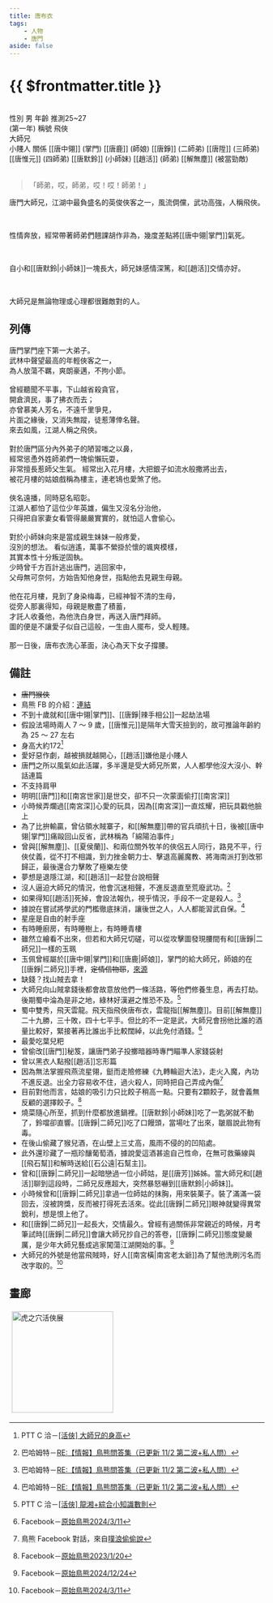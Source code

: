 ```yaml
---
title: 唐布衣
tags:
    - 人物
    - 唐門
aside: false
---
```


# {{ $frontmatter.title }}

<ChTabs position="bottom">
    <ChTab title="初識">
        <ChMeet 
			src='/images/characters/brother1/normal.webp' 
			nameTitle='飛俠'
			nameMain='唐布衣'
			desc='名喚布衣，掌門座下第一大弟子。<br>天資聰穎，爽朗不羈，江湖人稱「飛俠」，暗器、輕功造詣俱臻當世第一流境界。'
			:animation=true
		/>
    </ChTab>
</ChTabs>
<br>

<InfoList>
    <Info title='角色資料' :open=true>
        <table>
            <ChTr>
                <ChTd isTitle=true>
                    性別
                </ChTd>
                <ChTd>
                    男
                </ChTd>
            </ChTr>
            <ChTr>
                <ChTd isTitle=true>
                    年齡
                </ChTd>
                <ChTd>
                    推測25~27<br>(第一年)
                </ChTd>
            </ChTr>
            <ChTr>
                <ChTd isTitle=true>
                    稱號
                </ChTd>
                <ChTd>
                    飛俠<br>大師兄<br>小賤人
                </ChTd>
            </ChTr>
            <ChTr>
                <ChTd isTitle=true position='center'>
                    關係
                </ChTd>
            </ChTr>
            <ChTr>
                <ChTd position='center'>
                    [[唐中翎]] (掌門)
                </ChTd>
            </ChTr>
            <ChTr>
                <ChTd position='center'>
                    [[唐鹿]] (師娘)
                </ChTd>
            </ChTr>
            <ChTr>
                <ChTd position='center'>  
                    [[唐錚]] (二師弟)
                </ChTd>
            </ChTr>
            <ChTr>
                <ChTd position='center'>  
                    [[唐陞]] (三師弟)
                </ChTd>
            </ChTr>
            <ChTr>
                <ChTd position='center'>  
                    [[唐惟元]] (四師弟)
                </ChTd>
            </ChTr>
            <ChTr>
                <ChTd position='center'>
                    [[唐默鈴]] (小師妹)
                </ChTd>
            </ChTr>
            <ChTr>
                <ChTd position='center'>
                    [[趙活]] (師弟)
                </ChTd>
            </ChTr>
            <ChTr>
                <ChTd position='center'>
                    [[解無塵]] (被當勁敵)
                </ChTd>
            </ChTr>
        </table>
    </Info>
</InfoList>

> 「師弟，哎，師弟，哎！哎！師弟！」

唐門大師兄，江湖中最負盛名的英俊俠客之一，風流倜儻，武功高強，人稱飛俠。

<br>

性情奔放，經常帶著師弟們翹課胡作非為，幾度差點將[[唐中翎|掌門]]氣死。

<br>

自小和[[唐默鈴|小師妹]]一塊長大，師兄妹感情深篤，和[[趙活]]交情亦好。

<br>

大師兄是無論物理或心理都很難敵對的人。

<div style="clear:both;"></div>

## 列傳

<Tabs>
  <Tab title="列傳一">
	唐門掌門座下第一大弟子。<br>
	武林中聲望最高的年輕俠客之一，<br>
	為人放蕩不羈，爽朗豪邁，不拘小節。<br><br>
	曾經聽聞不平事，下山越省殺貪官，<br>
	開倉濟民，事了拂衣而去；<br>
	亦曾慕美人芳名，不遠千里爭見，<br>
	片面之緣後，又消失無蹤，徒惹薄倖名聲。<br>
	來去如風，江湖人稱之飛俠。<br><br>	
	對於唐門區分內外弟子的陋習嗤之以鼻，<br>
	經常慫恿外姓師弟們一塊偷懶玩耍，<br>
	非常擅長惹師父生氣。
  </Tab>
  <Tab title="列傳二">
	經常出入花月樓，大把銀子如流水般撒將出去，<br>
	被花月樓的姑娘戲稱為樓主，連老鴇也愛煞了他。<br><br>	
	俠名遠播，同時惡名昭彰。<br>
	江湖人都怕了這位少年英雄，偏生又沒名分治他，<br>
	只得把自家妻女看管得嚴嚴實實的，就怕這人會偷心。<br><br>
	對於小師妹向來是當成親生妹妹一般疼愛，<br>
	沒別的想法。
  </Tab>
  <Tab title="列傳三">
	看似逍遙，萬事不縈掛於懷的颯爽模樣，<br>
	其實本性十分叛逆固執。<br>
	少時曾千方百計逃出唐門，逃回家中，<br>
	父母無可奈何，方始告知他身世，指點他去見親生母親。<br><br>	
	他在花月樓，見到了身染梅毒，已經神智不清的生母，<br>
	從旁人那裏得知，母親是散盡了積蓄，<br>
	才託人收養他，為他洗白身世，再送入唐門拜師。<br>
	圖的便是不讓愛子似自己這般，一生由人擺布，受人輕賤。<br><br>	
	那一日後，唐布衣洗心革面，決心為天下女子撐腰。
  </Tab>
</Tabs>

## 備註

-   ~~唐門猴俠~~
-   鳥熊 FB 的介紹：[連結](https://www.facebook.com/photo/?fbid=119387863792734&set=pcb.119387933792727)
-   不到十歲就和[[唐中翎|掌門]]、[[唐錚|辣手相公]]一起劫法場
-   假設法場時兩人 7 ～ 9 歲，[[唐惟元]]是隔年大雪天撿到的，故可推論年齡約為 25 ～ 27 左右
-   身高大約172[^7]
-   愛好惡作劇，越被損就越開心，[[趙活]]嫌他是小賤人
-   唐門之所以風氣如此活躍，多半還是受大師兄所累，人人都學他沒大沒小、幹話連篇
-   不支持肩甲
-   明明[[唐門]]和[[南宮世家]]是世交，卻不只一次蒙面偷打[[南宮深]]
-   小時候弄爛過[[南宮深]]心愛的玩具，因為[[南宮深]]一直炫耀，把玩具戳他臉上
-   為了比拚輸贏，曾佔領水賊寨子，和[[解無塵]]帶的官兵頑抗十日，後被[[唐中翎|掌門]]痛毆回山反省，武林稱為「綿陽泊事件」
-   曾與[[解無塵]]、[[夏侯蘭]]、和兩位關外牧羊的俠侶五人同行，路見不平，行俠仗義，從不打不相識，到力挫金朝力士、擊退高麗魔教、將海南派打到改邪歸正，最後還合力擊敗了極樂左使
-   夢想是退隱江湖，和[[趙活]]一起<EndIcon no="46">登台說相聲</EndIcon>
-   沒人逼迫大師兄的情況，他會沉迷相聲，不進反退直至荒廢武功。[^3]
-   如果得知[[趙活]]死掉，會設法報仇，視乎情況，手段不一定是殺人。[^3]
-   據說在嘗試將學武的門檻徹底抹消，讓後世之人，人人都能習武自保。[^3]
-   星座是自由的射手座
-   有時睡廚房，有時睡樹上，有時睡青樓
-   雖然立繪看不出來，但若和大師兄切磋，可以從攻擊圖發現腰間有和[[唐錚|二師兄]]一樣的玉珮
-   玉佩曾經屬於[[唐中翎|掌門]]和[[唐鹿|師娘]]，掌門的給大師兄，師娘的在[[唐錚|二師兄]]手裡，~~定情信物耶~~，[來源](https://www.plurk.com/p/3g9a4xb0oh)
-   缺錢？找山賊去拿！
-   大師兄向山賊拿錢後都會故意放他們一條活路，等他們修養生息，再去打劫。後期蜀中淪為是非之地，綠林好漢避之惟恐不及。[^2]
-   蜀中雙秀，飛天雲龍。飛天指飛俠唐布衣，雲龍指[[解無塵]]。目前[[解無塵]]二十九勝，三十敗，四十七平手。但比的不一定是武，大師兄會拐他比誰的酒量比較好，緊接著再比誰出手比較闊綽，以此免付酒錢。[^4]
-   最愛吃葉兒粑
-   曾偷改[[唐門]]秘笈，讓唐門弟子投擲暗器時專門瞄準人家錢袋射
-   曾以黑衣人點撥[[趙活]]忘形篇
-   因為無法掌握飛燕流星翎，鋌而走險修練《九轉輪迴大法》，走火入魔，內功不進反退。出全力容易收不住，過火殺人，同時把自己弄成內傷[^1]
-   目前對他而言，姑娘的吸引力只比餃子稍高一點。只要有2顆餃子，就會義無反顧的選擇餃子。[^6]
-   燒菜隨心所至，抓到什麼都放進鍋裡。[[唐默鈴|小師妹]]吃了一匙粥就不動了，鈴噹卻直響。[[唐錚|二師兄]]吃了口饅頭，當場吐了出來，皺眉說此物有毒。
-   在後山偷藏了猴兒酒，在山壁上三丈高，風雨不侵的的凹陷處。
-   此外還珍藏了一瓶珍釀葡萄酒，據說愛這酒甚逾自己性命，在無可救藥線與[[飛石幫]]和解時送給[[石公遠|石幫主]]。
-   曾和[[唐錚|二師兄]]一起暗戀過一位小師姑，是[[唐芳]]姊姊。當大師兄和[[趙活]]聊到這段時，二師兄反應超大，突然暴怒嚇到[[唐默鈴|小師妹]]。
-   小時候曾和[[唐錚|二師兄]]拿過一位師姑的抹胸，用來裝菓子。裝了滿滿一袋回去，沒被誇獎，反而被打得死去活來。從此[[唐錚|二師兄]]眼神就變得異常銳利，想是恨上他了。
-   和[[唐錚|二師兄]]一起長大，交情最久。曾經有過關係非常親近的時候，月考筆試時[[唐錚|二師兄]]會讓大師兄抄自己的答卷，[[唐錚|二師兄]]態度變嚴厲，是少年大師兄藝成逃家闖蕩江湖開始的事。[^5]
-   大師兄的外號是他當飛賊時，好人[[南宮橫|南宮老太爺]]為了幫他洗刷污名而改字取的。[^4]

[^1]: 鳥熊 Facebook 對話，來自[噗浪偷偷說](https://www.plurk.com/p/3gbkphmebg)
[^2]: PTT C 洽－[\[活俠\] 龍湘+綜合小知識數則](https://www.ptt.cc/bbs/C_Chat/M.1728840738.A.3D7.html)
[^3]: 巴哈姆特－[RE:【情報】鳥熊問答集（已更新 11/2 第二波+私人問）](https://forum.gamer.com.tw/Co.php?bsn=73317&sn=12184&subbsn=1&bPage=0)
[^4]: Facebook－[原始鳥熊2024/3/11](https://www.facebook.com/share/p/58kEU18EfQ6w3VJC/)
[^5]: Facebook－[原始鳥熊2024/12/24](https://www.facebook.com/share/p/XSWnPMhuCd97Wpvq/)
[^6]: Facebook－[原始鳥熊2023/1/20](https://www.facebook.com/obbstudio/posts/pfbid02cNRh5gAd6pEKZiWwywzCTEtaQkWDHVbnx4SG6tcSPJuvXVXJz3WqaAoj6XZTHJ69l)
[^7]: PTT C 洽－[\[活俠\] 大師兄的身高](https://www.ptt.cc/bbs/C_Chat/M.1726550830.A.273.html)

## 畫廊

<div style="display: flex; flex-wrap: wrap;">
    <div>
        <img src="/images/collab/20241220_toranoana/photo_08.webp" alt="虎之穴活俠展" style="width:200px; margin:5px"/>
    </div>
</div>
